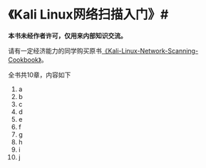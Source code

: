 # 《Kali Linux网络扫描入门》#

**本书未经作者许可，仅用来内部知识交流。**

请有一定经济能力的同学购买原书[《Kali-Linux-Network-Scanning-Cookbook》](https://www.packtpub.com/networking-and-servers/kali-linux-network-scanning-cookbook)。

全书共10章，内容如下

1. a
2. b
3. c
4. d
5. e
6. f
7. g
8. h
9. i
10. j





